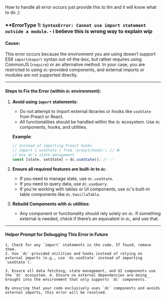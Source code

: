 




How to handle all error occurs
	just provide this to llm and it will know what to do ;)





### **ErrorType 1: `SyntaxError: Cannot use import statement outside a module`.    - i believe this is wrong way to explain wip

#### **Cause:**

This error occurs because the environment you are using doesn’t support ES6 `import`/`export` syntax out-of-the-box, but rather requires using CommonJS (`require`) or an alternative method. In your case, you are restricted to using `dc`-provided components, and external imports or modules are not supported directly.

---

#### **Steps to Fix the Error (within `dc` environment):**

1. **Avoid using `import` statements**:
    
    - Do not attempt to import external libraries or hooks like `useState` from Preact or React.
    - All functionalities should be handled within the `dc` ecosystem. Use `dc` components, hooks, and utilities.
    
    **Example**:
    ```jsx
    // Instead of importing Preact hooks 
    // import { useState } from 'preact/hooks'; // ❌  
    // Use dc's state management 
    const [state, setState] = dc.useState(); // ✅`
	```



1. **Ensure all required features are built-in to `dc`**:
    
    - If you need to manage state, use `dc.useState`.
    - If you need to query data, use `dc.useQuery`.
    - If you're working with tables or UI components, use `dc`'s built-in table components like `dc.VanillaTable`.
3. **Rebuild Components with `dc` utilities**:
    
    - Any component or functionality should rely solely on `dc`. If something external is needed, check if there’s an equivalent in `dc`, and use that.

---

#### **Helper Prompt for Debugging This Error in Future**

```
1. Check for any `import` statements in the code. If found, remove them.  
2. Use `dc`-provided utilities and hooks instead of relying on external imports (e.g., use `dc.useState` instead of importing `useState`). 

3. Ensure all data fetching, state management, and UI components use the `dc` ecosystem. 4. Ensure no external dependencies are being brought into the environment that only supports `dc` components.``

By ensuring that your code exclusively uses `dc` components and avoids external imports, this error will be resolved.
```
